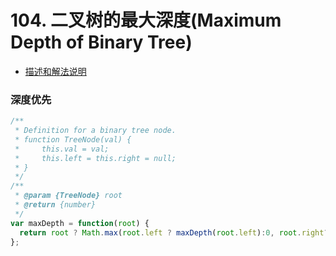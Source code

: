 # 104. 二叉树的最大深度(Maximum Depth of Binary Tree)

* [描述和解法说明](https://www.yuque.com/tokido/xquvcp/pnbs4r)
  
### 深度优先
```js
/**
 * Definition for a binary tree node.
 * function TreeNode(val) {
 *     this.val = val;
 *     this.left = this.right = null;
 * }
 */
/**
 * @param {TreeNode} root
 * @return {number}
 */
var maxDepth = function(root) {
  return root ? Math.max(root.left ? maxDepth(root.left):0, root.right?maxDepth(root.right):0) + 1 : 0;
};
```